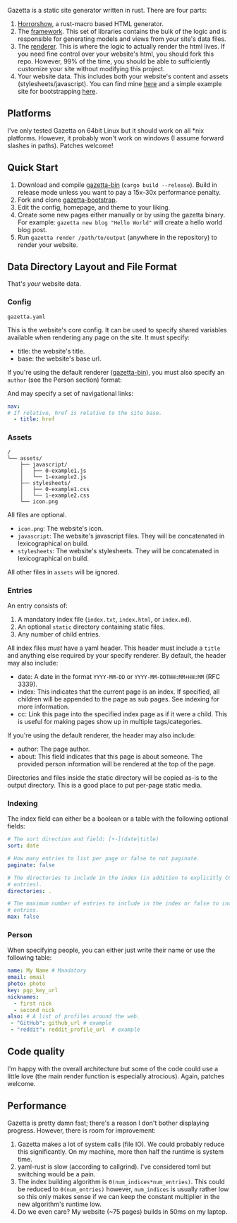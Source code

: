 Gazetta is a static site generator written in rust. There are four parts:

1. [Horrorshow][horrorshow], a rust-macro based HTML generator.
2. The [framework][framework]. This set of libraries contains the bulk of the
   logic and is responsible for generating models and views from your site's
   data files.
3. The [renderer][bin]. This is where the logic to actually render the html
   lives. If you need fine control over your website's html, you should fork
   this repo. However, 99% of the time, you should be able to sufficiently
   customize your site without modifying this project.
4. Your website data. This includes both your website's content and assets
   (stylesheets/javascript). You can find mine [here][data] and a simple example
   site for bootstrapping [here][bootstrap].

## Platforms

I've only tested Gazetta on 64bit Linux but it should work on all *nix
platforms. However, it probably won't work on windows (I assume forward slashes
in paths). Patches welcome!

## Quick Start

1. Download and compile [gazetta-bin][bin] (`cargo build --release`). Build in
   release mode unless you want to pay a 15x-30x performance penalty.
2. Fork and clone [gazetta-bootstrap][bootstrap].
3. Edit the config, homepage, and theme to your liking.
4. Create some new pages either manually or by using the gazetta binary. For
   example: `gazetta new blog "Hello World"` will create a hello world blog
   post.
5. Run `gazetta render /path/to/output` (anywhere in the repository) to
   render your website.

## Data Directory Layout and File Format

That's *your* website data.

### Config

```text
gazetta.yaml
```

This is the website's core config. It can be used to specify shared variables
available when rendering any page on the site. It must specify:

* title: the website's title.
* base: the website's base url.

If you're using the default renderer ([gazetta-bin][bin]), you must also specify
an `author` (see the Person section) format:

And may specify a set of navigational links:

```yaml
nav:
# If relative, href is relative to the site base.
  - title: href
```

### Assets

```text
/
└── assets/
    ├── javascript/
    │   ├── 0-example1.js
    │   └── 1-example2.js
    ├── stylesheets/
    │   ├── 0-example1.css
    │   └── 1-example2.css
    └── icon.png
```

All files are optional.

* `icon.png`: The website's icon.
* `javascript`: The website's javascript files. They will be concatenated
  in lexicographical on build.
* `stylesheets`: The website's stylesheets. They will be concatenated in
  lexicographical on build.

All other files in `assets` will be ignored.

### Entries

An entry consists of:

1. A mandatory index file (`index.txt`, `index.html`, or `index.md`).
2. An optional `static` directory containing static files.
3. Any number of child entries.

All index files *must* have a yaml header. This header must include a `title`
and anything else required by your specify renderer. By default, the header may
also include:

* date: A date in the format `YYYY-MM-DD` or `YYYY-MM-DDTHH:MM+HH:MM` (RFC 3339).
* index: This indicates that the current page is an index. If specified, all
  children will be appended to the page as sub pages. See indexing for more
  information.
* cc: Link this page into the specified index page as if it were a child. This
  is useful for making pages show up in multiple tags/categories.

If you're using the default renderer, the header may also include:

* author: The page author.
* about: This field indicates that this page is about someone. The provided
  person information will be rendered at the top of the page.

Directories and files inside the static directory will be copied as-is to the
output directory. This is a good place to put per-page static media. 

### Indexing

The index field can either be a boolean or a table with the following optional
fields:

```yaml
# The sort direction and field: [+-](date|title)
sort: date

# How many entries to list per page or false to not paginate.
paginate: false

# The directories to include in the index (in addition to explicitly CCed
# entries).
directories: .

# The maximum number of entries to include in the index or false to include all
# entries.
max: false
```

### Person

When specifying people, you can either just write their name or use the
following table:

```yaml
name: My Name # Mandatory
email: email
photo: photo
key: pgp_key_url
nicknames:
  - first nick
  - second nick
also: # A list of profiles around the web.
 - "GitHub": github_url # example
 - "reddit": reddit_profile_url  # example
```

## Code quality

I'm happy with the overall architecture but some of the code could use a little
love (the main render function is especially atrocious). Again, patches welcome.

## Performance

Gazetta is pretty damn fast; there's a reason I don't bother displaying
progress. However, there is room for improvement:

1. Gazetta makes a lot of system calls (file IO). We could probably reduce this
   significantly. On my machine, more then half the runtime is system time.
2. yaml-rust is slow (according to callgrind). I've considered toml but
   switching would be a pain.
3. The index building algorithm is `Θ(num_indices*num_entries)`. This could be
   reduced to `Θ(num_entries)` however, `num_indices` is usually rather low so
   this only makes sense if we can keep the constant multiplier in the new
   algorithm's runtime low.
4. Do we even care? My website (~75 pages) builds in 50ms on my laptop.


[framework]: https://github.com/Stebalien/gazetta
[bin]: https://github.com/Stebalien/gazetta-bin
[data]: https://github.com/Stebalien/www
[horrorshow]: https://github.com/Stebalien/horrorshow-rs
[bootstrap]: https://github.com/Stebalien/gazetta-bootstrap
